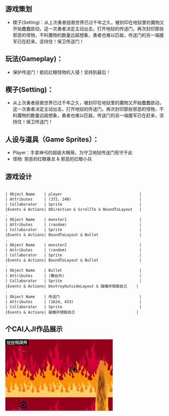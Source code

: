 ## 游戏策划
* 楔子(Setting)：从上次勇者拯救世界已过千年之久，被封印在地狱里的魔物又开始蠢蠢欲动，这一次勇者决定主动出击，打开地狱的传送门，再次封印那些邪恶的怪物，不料魔物的数量远超想象，勇者也难以匹敌，传送门的另一端援军已在赶来，坚持住！保卫传送门！
## 玩法(Gameplay)：
* 保护传送门！抵抗红眼怪物的入侵！坚持到最后！ 
## 楔子(Setting)：
* 从上次勇者拯救世界已过千年之久，被封印在地狱里的魔物又开始蠢蠢欲动，这一次勇者决定主动出击，打开地狱的传送门，再次封印那些邪恶的怪物，不料魔物的数量远超想象，勇者也难以匹敌，传送门的另一端援军已在赶来，坚持住！保卫传送门！ 
## 人设与道具（Game Sprites）： 
* Player：手拿神弓的超级大眼萌，为守卫地狱传送门死守于此 
* 怪物: 邪恶的红眼暴龙 & 邪恶的红眼小兵 
## 游戏设计
```

| Object Name    | player                                  |
| Attributes     | (372, 240)                              |
| Collaborator   | Sprite                                  |
|Events & Actions| 8Direction & ScrollTo & BoundToLayout   |
.
| Object Name    | monster1                                |
| Attributes     | (random)                                |
| Collaborator   | Sprite                                  |
|Events & Actions| BoundToLayout & Bullet                  |
.
| Object Name    | monster2                                |
| Attributes     | (random)                                |
| Collaborator   | Sprite                                  |
|Events & Actions| BoundToLayout & Bullet                  |
.
| Object Name    | Bullet                                  |
| Attributes     | (舞台外)                                 |
| Collaborator   | Sprite                                  |
|Events & Actions| DestroyOutsideLayout & 碰撞并销毁自己    |
.
| Object Name    | 传送门                                   |
| Attributes     | (1624, 433)                             |
| Collaborator   | Sprite                                  |
|Events & Actions| 碰撞并销毁自己                           |
```
## 个CAI人JI作品展示
![](images/666.gif)